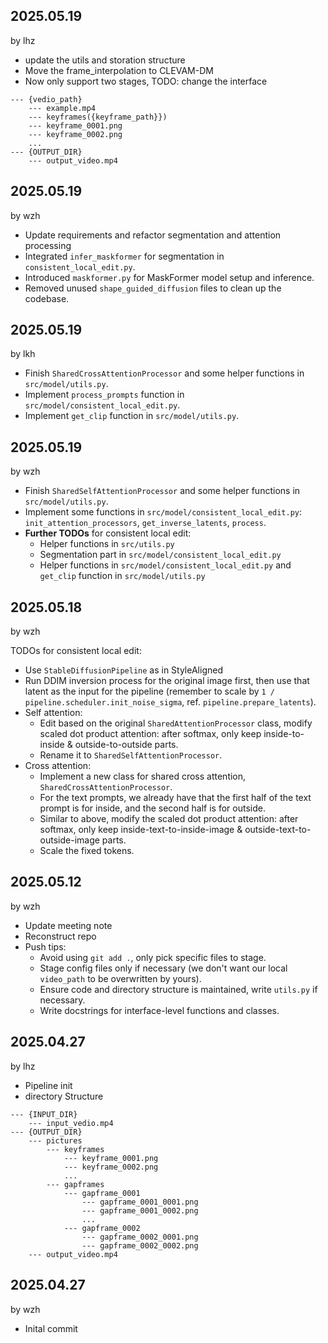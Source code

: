 ## 2025.05.19

by lhz

* update the utils and storation structure
* Move the frame_interpolation to CLEVAM-DM
* Now only support two stages, TODO: change the interface

```
--- {vedio_path}
    --- example.mp4
    --- keyframes({keyframe_path}})
	--- keyframe_0001.png
	--- keyframe_0002.png
	...
--- {OUTPUT_DIR}
    --- output_video.mp4
```

## 2025.05.19

by wzh

- Update requirements and refactor segmentation and attention processing
- Integrated `infer_maskformer` for segmentation in `consistent_local_edit.py`.
- Introduced `maskformer.py` for MaskFormer model setup and inference.
- Removed unused `shape_guided_diffusion` files to clean up the codebase.

## 2025.05.19

by lkh

- Finish `SharedCrossAttentionProcessor` and some helper functions in `src/model/utils.py`.
- Implement `process_prompts` function in `src/model/consistent_local_edit.py`.
- Implement `get_clip` function in `src/model/utils.py`.

## 2025.05.19

by wzh

- Finish `SharedSelfAttentionProcessor` and some helper functions in `src/model/utils.py`.
- Implement some functions in `src/model/consistent_local_edit.py`: `init_attention_processors`, `get_inverse_latents`, `process`.
- **Further TODOs** for consistent local edit:
  - Helper functions in `src/utils.py`
  - Segmentation part in `src/model/consistent_local_edit.py`
  - Helper functions in `src/model/consistent_local_edit.py` and `get_clip` function in `src/model/utils.py`

## 2025.05.18

by wzh

TODOs for consistent local edit:

- Use `StableDiffusionPipeline` as in StyleAligned
- Run DDIM inversion process for the original image first, then use that latent as the input for the pipeline (remember to scale by `1 / pipeline.scheduler.init_noise_sigma`, ref. `pipeline.prepare_latents`).
- Self attention:
  - Edit based on the original `SharedAttentionProcessor` class, modify scaled dot product attention: after softmax, only keep inside-to-inside \& outside-to-outside parts.
  - Rename it to `SharedSelfAttentionProcessor`.
- Cross attention:
  - Implement a new class for shared cross attention, `SharedCrossAttentionProcessor`.
  - For the text prompts, we already have that the first half of the text prompt is for inside, and the second half is for outside.
  - Similar to above, modify the scaled dot product attention: after softmax, only keep inside-text-to-inside-image \& outside-text-to-outside-image parts.
  - Scale the fixed tokens.

## 2025.05.12

by wzh

- Update meeting note
- Reconstruct repo
- Push tips:
  - Avoid using `git add .`, only pick specific files to stage.
  - Stage config files only if necessary (we don't want our local `video_path` to be overwritten by yours).
  - Ensure code and directory structure is maintained, write `utils.py` if necessary.
  - Write docstrings for interface-level functions and classes.

## 2025.04.27

by lhz

- Pipeline init
- directory Structure

```
--- {INPUT_DIR}
    --- input_vedio.mp4
--- {OUTPUT_DIR}
    --- pictures
        --- keyframes
            --- keyframe_0001.png
            --- keyframe_0002.png
            ...
        --- gapframes
            --- gapframe_0001
                --- gapframe_0001_0001.png
                --- gapframe_0001_0002.png
                ...
            --- gapframe_0002
                --- gapframe_0002_0001.png
                --- gapframe_0002_0002.png
    --- output_video.mp4
```

## 2025.04.27

by wzh

- Inital commit
